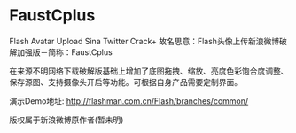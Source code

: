 FaustCplus
==========

Flash Avatar Upload Sina Twitter Crack+
故名思意：Flash头像上传新浪微博破解加强版－简称：FaustCplus

在来源不明网络下载破解版基础上增加了底图拖拽、缩放、亮度色彩饱合度调整、保存源图、支持摄像头开启等功能。可根据自身产品需要定制界面。

演示Demo地址: http://flashman.com.cn/Flash/branches/common/

版权属于新浪微博原作者(暂未明)
